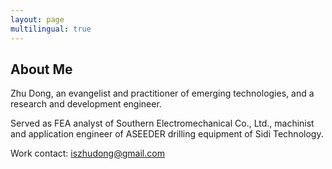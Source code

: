```yaml
---
layout: page
multilingual: true
---
```


## About Me
Zhu Dong, an evangelist and practitioner of emerging technologies, and a research and development engineer.

Served as FEA analyst of Southern Electromechanical Co., Ltd., machinist and application engineer of ASEEDER drilling equipment of Sidi Technology.

Work contact: iszhudong@gmail.com
